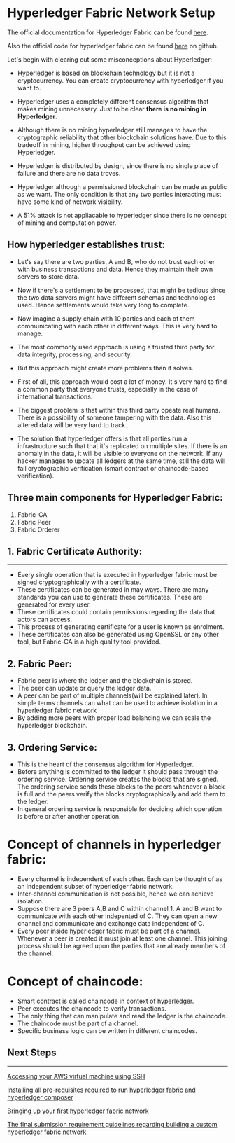 # Hyperledger Fabric Network Setup

The official documentation for Hyperledger Fabric can be found [here](https://hyperledger-fabric.readthedocs.io/en/release-1.3/).

Also the official code for hyperledger fabric can be found [here](https://github.com/hyperledger/fabric) on github.

Let's begin with clearing out some misconceptions about Hyperledger:

- Hyperledger is based on blockchain technology but it is not a cryptocurrency. You can create cryptocurrency with hyperledger if you want to.

- Hyperledger uses a completely different consensus algorithm that makes mining unnecessary. Just to be clear **there is no mining in Hyperledger**.

- Although there is no mining hyperledger still manages to have the cryptographic reliability that other blockchain solutions have. Due to this tradeoff in mining, higher throughput can be achieved using Hyperledger.

- Hyperledger is distributed by design, since there is no single place of failure and there are no data troves.

- Hyperledger although a permissioned blockchain can be made as public as we want. The only condition is that any two parties interacting must have some kind of network visibility.

- A 51% attack is not appliacable to hyperledger since there is no concept of mining and computation power.

How hyperledger establishes trust:
----------------------

- Let's say there are two parties, A and B, who do not trust each other with business transactions and data. Hence they maintain their own servers to store data.

- Now if there's a settlement to be processed, that might be tedious since the two data servers might have different schemas and technologies used. Hence settlements would take very long to complete.

- Now imagine a supply chain with 10 parties and each of them communicating with each other in different ways. This is very hard to manage.

- The most commonly used approach is using a trusted third party for data integrity, processing, and security.

- But this approach might create more problems than it solves.

- First of all, this approach would cost a lot of money. It's very hard to find a common party that everyone trusts, especially in the case of international transactions.

- The biggest problem is that within this third party opeate real humans. There is a possibility of someone tampering with the data. Also this altered data will be very hard to track.

- The solution that hyperledger offers is that all parties run a infrastructure such that that it's replicated on multiple sites. If there is an anomaly in the data, it will be visible to everyone on the network. If any hacker manages to update all ledgers at the same time, still the data will fail cryptographic verification (smart contract or chaincode-based verification).

Three main components for Hyperledger Fabric:
---------------------
1. Fabric-CA
2. Fabric Peer
3. Fabric Orderer

## 1. Fabric Certificate Authority:
--------------------
- Every single operation that is executed in hyperledger fabric must be signed cryptographically with a certificate.
- These certificates can be generated in may ways.
There are many standards you can use to generate these certificates. These are generated for every user.
- These certificates could contain permissions regarding the data that actors can access.
- This process of generating certificate for a user is known as enrolment.
- These certificates can also be generated using OpenSSL or any other tool, but Fabric-CA is a high quality tool provided.

## 2. Fabric Peer:
- Fabric peer is where the ledger and the blockchain is stored.
- The peer can update or query the ledger data. 
- A peer can be part of multiple channels(will be explained later). In simple terms channels can what can be used to achieve isolation in a hyperledger fabric network
- By adding more peers with proper load balancing we can scale the hyperledger blockchain.

## 3. Ordering Service:
- This is the heart of the consensus algorithm for Hyperledger.
- Before anything is committed to the ledger it should pass through the ordering service. Ordering service creates the blocks that are signed. The ordering service sends these blocks to the peers whenever a block is full and the peers verify the blocks cryptographically and add them to the ledger.
- In general ordering service is responsible for deciding which operation is before or after another operation.

# Concept of channels in hyperledger fabric:

- Every channel is independent of each other. Each can be thought of as an independent subset of hyperledger fabric network.
- Inter-channel communication is not possible, hence we can achieve isolation.
- Suppose there are 3 peers A,B and C within channel 1. A and B want to communicate with each other indepented of C. They can open a new channel and communicate and exchange data independent of C.
- Every peer inside hyperledger fabric must be part of a channel. Whenever a peer is created it must join at least one channel. This joining process should be agreed upon the parties that are already members of the channel.

# Concept of chaincode:

- Smart contract is called chaincode in context of hyperledger.
- Peer executes the chaincode to verify transactions.
- The only thing that can manipulate and read the ledger is the chaincode.
- The chaincode must be part of a channel.
- Specific business logic can be written in different chaincodes.

## Next Steps
--------------------

[Accessing your AWS virtual machine using SSH](ssh_instruction.md)


[Installing all pre-requisites required to run hyperledger fabric and hyperledger composer](prereqs.md)

[Bringing up your first hyperledger fabric network](walkthrough.md)

[The final submission requirement guidelines regarding building a custom hyperledger fabric network](custom_network.md)

